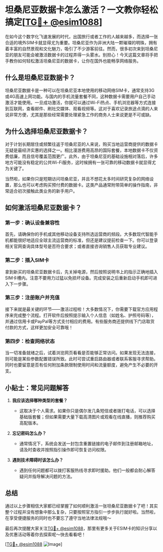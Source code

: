 # 坦桑尼亚数据卡怎么激活？一文教你轻松搞定[[TG💪+ @esim1088](https://t.me/s/esim1088)]

在如今这个数字化飞速发展的时代，出国旅行或者工作的人越来越多，而选择一张合适的境外SIM卡就显得尤为重要。坦桑尼亚作为非洲大陆一颗璀璨的明珠，拥有着丰富的自然景观和文化魅力，吸引了不少游客前往。然而，很多初次来到坦桑尼亚的朋友可能会被激活数据卡的过程弄得一头雾水。别担心！今天这篇文章将手把手教你如何轻松激活坦桑尼亚的数据卡，让你在国外也能畅享网络服务。

## 什么是坦桑尼亚数据卡？

坦桑尼亚数据卡是一种可以在坦桑尼亚本地使用的移动网络SIM卡，通常支持3G或4G高速上网功能。与国内的手机流量套餐不同，这种数据卡需要用户自己手动激活才能使用。一旦成功激活，你就可以通过Wi-Fi热点、手机浏览器等方式连接到互联网，查看邮件、刷社交媒体、观看视频等。这对于喜欢记录旅途点滴的人来说非常方便，尤其是那些经常需要处理紧急工作的商务人士来说更是不可或缺。

## 为什么选择坦桑尼亚数据卡？

对于计划长期居住或频繁往返于坦桑尼亚的人来说，购买当地运营商提供的数据卡无疑是最经济实惠的选择之一。相比漫游费用高昂的国际套餐，本地数据卡不仅资费低廉，而且信号覆盖范围更广。此外，由于坦桑尼亚的基础设施相对落后，许多地方可能没有稳定的公共Wi-Fi服务，这时候拥有一张可靠的移动数据卡就显得尤为关键了。

当然啦，如果你只是短期访问坦桑尼亚，并且不想花太多时间研究复杂的网络设置，那么也可以考虑购买预付费的数据卡。这类产品通常附带简单的操作指南，非常适合初次接触此类业务的新手用户。

## 如何激活坦桑尼亚数据卡？

### 第一步：确认设备兼容性

首先，请确保你的手机或其他移动设备支持所选运营商的频段。大多数现代智能手机都能很好地适应全球主流运营商的标准，但还是建议提前检查一下。你可以登录相关官网查询具体型号是否符合要求；或者直接咨询销售人员获取专业建议。

### 第二步：插入SIM卡

拿到新买的坦桑尼亚数据卡后，先关掉电源，然后按照说明书上的指示正确地插入SIM卡槽内。注意不要用力过猛以免损坏设备。完成安装之后重新启动手机即可进入下一步骤。

### 第三步：注册账户并充值

接下来就是最关键的环节——激活过程啦！大多数情况下，你需要下载官方应用程序来完成整个流程。打开软件后按照提示输入个人信息（如姓名、护照号码等），并通过信用卡或PayPal等方式支付相应的费用。有些服务商还提供线下门店取货付款的方式，这样更加安全可靠哦！

### 第四步：检查网络状态

当一切准备就绪之后，试着浏览网页看看是否能够正常访问。如果发现无法连接，则可能是某些参数配置错误所致。此时可尝试重启路由器或者联系客服寻求帮助。同时也要留意是否有任何附加条款限制使用时间和流量额度，避免产生不必要的开支。

## 小贴士：常见问题解答

1. **我应该选择哪种类型的套餐？**
   - 这取决于个人需求。如果你只是偶尔发几条短信或者拨打电话，可以选择基础版套餐；但如果需要大量下载高清图片或观看在线直播，则推荐购买高配版本。

2. **忘记密码怎么办？**
   - 通常情况下，系统会发送一封包含重置链接的电子邮件到注册邮箱地址，请及时查收并按照指引操作即可恢复访问权限。

3. **遇到技术障碍时该怎么办？**
   - 遇到任何问题都可以拨打客服热线寻求即时援助。他们一般都会耐心解答疑问并指导解决问题的方法。

## 总结

通过以上步骤相信大家都已经掌握了如何顺利激活一张坦桑尼亚数据卡了吧！其实整个过程并没有想象中那么复杂，只要按照官方指引一步步执行就好啦。当然啦，在享受便捷服务的同时也不要忘了遵守当地法律法规哦～

最后再次提醒大家关注[TG💪+ @esim1088](https://t.me/s/esim1088)，那里有更多关于ESIM卡的知识分享以及优惠活动等着你去探索呢～快去看看吧！

[[TG💪+ @esim1088](https://t.me/s/esim1088) ![Image](https://i.postimg.cc/4NQfJmqS/Snipaste-2025-05-13-00-14-12.png)]